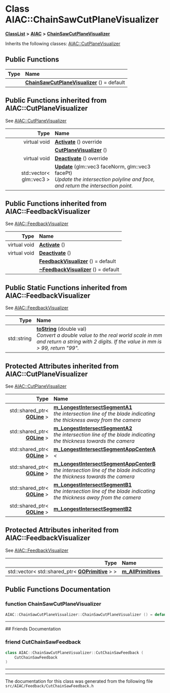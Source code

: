 

# Class AIAC::ChainSawCutPlaneVisualizer



[**ClassList**](annotated.md) **>** [**AIAC**](namespaceAIAC.md) **>** [**ChainSawCutPlaneVisualizer**](classAIAC_1_1ChainSawCutPlaneVisualizer.md)








Inherits the following classes: [AIAC::CutPlaneVisualizer](classAIAC_1_1CutPlaneVisualizer.md)










































































## Public Functions

| Type | Name |
| ---: | :--- |
|   | [**ChainSawCutPlaneVisualizer**](#function-chainsawcutplanevisualizer) () = default<br> |


## Public Functions inherited from AIAC::CutPlaneVisualizer

See [AIAC::CutPlaneVisualizer](classAIAC_1_1CutPlaneVisualizer.md)

| Type | Name |
| ---: | :--- |
| virtual void | [**Activate**](classAIAC_1_1CutPlaneVisualizer.md#function-activate) () override<br> |
|   | [**CutPlaneVisualizer**](classAIAC_1_1CutPlaneVisualizer.md#function-cutplanevisualizer) () <br> |
| virtual void | [**Deactivate**](classAIAC_1_1CutPlaneVisualizer.md#function-deactivate) () override<br> |
|  std::vector&lt; glm::vec3 &gt; | [**Update**](classAIAC_1_1CutPlaneVisualizer.md#function-update) (glm::vec3 faceNorm, glm::vec3 facePt) <br>_Update the intersection polyline and face, and return the intersection point._  |


## Public Functions inherited from AIAC::FeedbackVisualizer

See [AIAC::FeedbackVisualizer](classAIAC_1_1FeedbackVisualizer.md)

| Type | Name |
| ---: | :--- |
| virtual void | [**Activate**](classAIAC_1_1FeedbackVisualizer.md#function-activate) () <br> |
| virtual void | [**Deactivate**](classAIAC_1_1FeedbackVisualizer.md#function-deactivate) () <br> |
|   | [**FeedbackVisualizer**](classAIAC_1_1FeedbackVisualizer.md#function-feedbackvisualizer) () = default<br> |
|   | [**~FeedbackVisualizer**](classAIAC_1_1FeedbackVisualizer.md#function-feedbackvisualizer) () = default<br> |






## Public Static Functions inherited from AIAC::FeedbackVisualizer

See [AIAC::FeedbackVisualizer](classAIAC_1_1FeedbackVisualizer.md)

| Type | Name |
| ---: | :--- |
|  std::string | [**toString**](classAIAC_1_1FeedbackVisualizer.md#function-tostring) (double val) <br>_Convert a double value to the real world scale in mm and return a string with 2 digits. If the value in mm is &gt; 99, return "99"._  |
















## Protected Attributes inherited from AIAC::CutPlaneVisualizer

See [AIAC::CutPlaneVisualizer](classAIAC_1_1CutPlaneVisualizer.md)

| Type | Name |
| ---: | :--- |
|  std::shared\_ptr&lt; [**GOLine**](classAIAC_1_1GOLine.md) &gt; | [**m\_LongestIntersectSegmentA1**](classAIAC_1_1CutPlaneVisualizer.md#variable-m_longestintersectsegmenta1)  <br>_the intersection line of the blade indicating the thickness away from the camera_  |
|  std::shared\_ptr&lt; [**GOLine**](classAIAC_1_1GOLine.md) &gt; | [**m\_LongestIntersectSegmentA2**](classAIAC_1_1CutPlaneVisualizer.md#variable-m_longestintersectsegmenta2)  <br>_the intersection line of the blade indicating the thickness towards the camera_  |
|  std::shared\_ptr&lt; [**GOLine**](classAIAC_1_1GOLine.md) &gt; | [**m\_LongestIntersectSegmentAppCenterA**](classAIAC_1_1CutPlaneVisualizer.md#variable-m_longestintersectsegmentappcentera)  <br>_&lt;_  |
|  std::shared\_ptr&lt; [**GOLine**](classAIAC_1_1GOLine.md) &gt; | [**m\_LongestIntersectSegmentAppCenterB**](classAIAC_1_1CutPlaneVisualizer.md#variable-m_longestintersectsegmentappcenterb)  <br>_the intersection line of the blade indicating the thickness towards the camera_  |
|  std::shared\_ptr&lt; [**GOLine**](classAIAC_1_1GOLine.md) &gt; | [**m\_LongestIntersectSegmentB1**](classAIAC_1_1CutPlaneVisualizer.md#variable-m_longestintersectsegmentb1)  <br>_the intersection line of the blade indicating the thickness away from the camera_  |
|  std::shared\_ptr&lt; [**GOLine**](classAIAC_1_1GOLine.md) &gt; | [**m\_LongestIntersectSegmentB2**](classAIAC_1_1CutPlaneVisualizer.md#variable-m_longestintersectsegmentb2)  <br> |


## Protected Attributes inherited from AIAC::FeedbackVisualizer

See [AIAC::FeedbackVisualizer](classAIAC_1_1FeedbackVisualizer.md)

| Type | Name |
| ---: | :--- |
|  std::vector&lt; std::shared\_ptr&lt; [**GOPrimitive**](classAIAC_1_1GOPrimitive.md) &gt; &gt; | [**m\_AllPrimitives**](classAIAC_1_1FeedbackVisualizer.md#variable-m_allprimitives)  <br> |
























































## Public Functions Documentation




### function ChainSawCutPlaneVisualizer 

```C++
AIAC::ChainSawCutPlaneVisualizer::ChainSawCutPlaneVisualizer () = default
```




<hr>## Friends Documentation





### friend CutChainSawFeedback 

```C++
class AIAC::ChainSawCutPlaneVisualizer::CutChainSawFeedback (
    CutChainSawFeedback
) 
```




<hr>

------------------------------
The documentation for this class was generated from the following file `src/AIAC/Feedback/CutChainSawFeedback.h`

